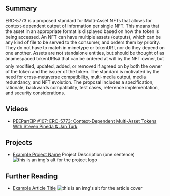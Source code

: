 ## Summary

ERC-5773 is a proposed standard for Multi-Asset NFTs that allows for context-dependent output of information per single NFT. This means that the asset in an appropriate format is displayed based on how the token is being accessed. An NFT can have multiple assets (outputs), which can be any kind of file to be served to the consumer, and orders them by priority. They do not have to match in mimetype or tokenURI, nor do they depend on one another. Assets are not standalone entities, but should be thought of as ânamespaced tokenURIsâ that can be ordered at will by the NFT owner, but only modified, updated, added, or removed if agreed on by both the owner of the token and the issuer of the token. The standard is motivated by the need for cross-metaverse compatibility, multi-media output, media redundancy, and NFT evolution. The proposal includes a specification, rationale, backwards compatibility, test cases, reference implementation, and security considerations.

## Videos

- [PEEPanEIP #107: ERC-5773: Context-Dependent Multi-Asset Tokens With Steven Pineda & Jan Turk](https://www.youtube.com/watch?v=ju5U-iMEz4M&list=PL4cwHXAawZxqu0PKKyMzG_3BJV_xZTi1F&index=7&t=1s)

## Projects

- [Example Project Name](https://xxxx.xxx/xxxxx) Project Description (one sentence) ![this is an img's alt for the project logo](https://xxxx.xxx/project-logo.xxx)

## Further Reading

- [Example Article Title](https://xxxx.xxx/xxxxx) ![this is an img's alt for the article cover](https://xxxx.xxx/article-cover.xxx)
